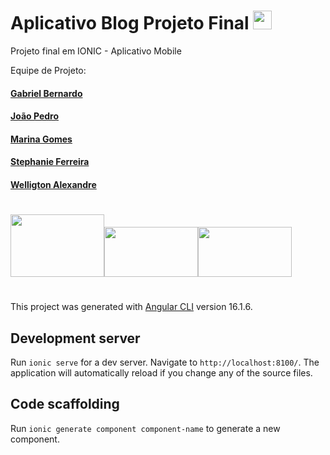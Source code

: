 #  Aplicativo Blog Projeto Final   <img src="https://cdn1.iconfinder.com/data/icons/social-media-2057/128/1-21-256.png" width="30px" height="30px">
          

Projeto final  em IONIC - Aplicativo Mobile 


Equipe de Projeto: 

#### <a href="https://github.com/Gxbriellp"> Gabriel Bernardo </a>
#### <a href="https://github.com/Viera-JP"> João Pedro</a>
#### <a href="https://github.com/maari95"> Marina Gomes</a>
#### <a href="https://github.com/stephaniefv"> Stephanie Ferreira</a>
#### <a href="https://github.com/Jeffersonm06">Welligton Alexandre</a>

#

<img src="https://cdn.jsdelivr.net/gh/devicons/devicon/icons/ionic/ionic-original-wordmark.svg" width="150px" height="100px"><img src="https://cdn.jsdelivr.net/gh/devicons/devicon/icons/nodejs/nodejs-original-wordmark.svg" width="150px" height="80px"/><img src="https://kortkamp.dev/ts_logo.png" width="150px" height="80px">

#

This project was generated with [Angular CLI](https://github.com/angular/angular-cli) version 16.1.6.

## Development server

Run `ionic serve` for a dev server. Navigate to `http://localhost:8100/`. The application will automatically reload if you change any of the source files.

## Code scaffolding

Run `ionic generate component component-name` to generate a new component.

